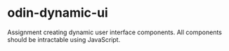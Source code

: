 # odin-dynamic-ui
Assignment creating dynamic user interface components. All components should be intractable using JavaScript.
